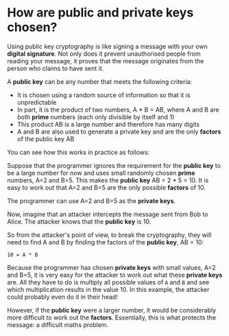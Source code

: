 # How are public and private keys chosen?

Using public key cryptography is like signing a message with your own __digital signature__. Not only does it prevent unauthorised people from reading your message, it proves that the message originates from the person who claims to have sent it.

A **public key** can be any number that meets the following criteria:

- It is chosen using a random source of information so that it is unpredictable
- In part, it is the product of two numbers, A * B = AB, where A and B are both **prime** numbers (each only divisible by itself and 1)
- This product AB is a large number and therefore has many digits
- A and B are also used to generate a private key and are the only **factors** of the public key AB

You can see how this works in practice as follows:

Suppose that the programmer ignores the requirement for the **public key** to be a large number for now and uses small randomly chosen **prime** numbers, A=2 and B=5. This makes the **public key** AB = 2 * 5 = 10. It is easy to work out that A=2 and B=5 are the only possible **factors** of 10.

The programmer can use A=2 and B=5 as the **private keys**.

Now, imagine that an attacker intercepts the message sent from Bob to Alice. The attacker knows that the **public key** is 10.

So from the attacker's point of view, to break the cryptography, they will need to find A and B by finding the factors of the **public key**, AB = 10:

```
10 = A * B
```

Because the programmer has chosen **private keys** with small values, A=2 and B=5, it is very easy for the attacker to work out what these **private keys** are. All they have to do is multiply all possible values of `A` and `B` and see which multiplication results in the value 10. In this example, the attacker could probably even do it in their head!

However, if the **public key** were a larger number, it would be considerably more difficult to work out the **factors**. Essentially, this is what protects the message: a difficult maths problem.
